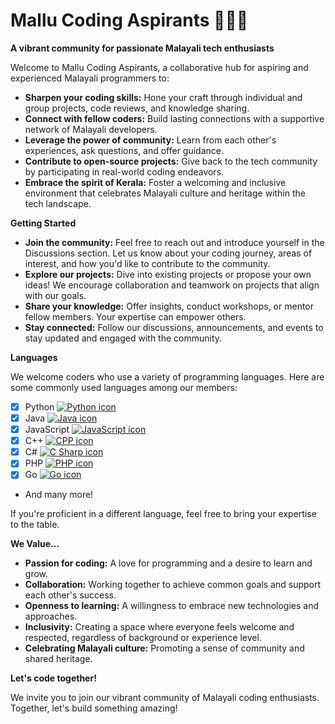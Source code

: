 # **Mallu Coding Aspirants 🧑‍💻🌴**

**A vibrant community for passionate Malayali tech enthusiasts**

Welcome to Mallu Coding Aspirants, a collaborative hub for aspiring and experienced Malayali programmers to:

* **Sharpen your coding skills:** Hone your craft through individual and group projects, code reviews, and knowledge sharing.
* **Connect with fellow coders:** Build lasting connections with a supportive network of Malayali developers.
* **Leverage the power of community:** Learn from each other's experiences, ask questions, and offer guidance.
* **Contribute to open-source projects:** Give back to the tech community by participating in real-world coding endeavors.
* **Embrace the spirit of Kerala:** Foster a welcoming and inclusive environment that celebrates Malayali culture and heritage within the tech landscape.

**Getting Started**

* **Join the community:** Feel free to reach out and introduce yourself in the Discussions section. Let us know about your coding journey, areas of interest, and how you'd like to contribute to the community.
* **Explore our projects:** Dive into existing projects or propose your own ideas! We encourage collaboration and teamwork on projects that align with our goals.
* **Share your knowledge:** Offer insights, conduct workshops, or mentor fellow members. Your expertise can empower others.
* **Stay connected:** Follow our discussions, announcements, and events to stay updated and engaged with the community.

**Languages**

We welcome coders who use a variety of programming languages. Here are some commonly used languages among our members:

- [X] Python [![Python icon](https://skillicons.dev/icons?i=python)](https://skillicons.dev)
- [X] Java [![Java icon](https://skillicons.dev/icons?i=java)](https://skillicons.dev)
- [X] JavaScript [![JavaScript icon](https://skillicons.dev/icons?i=js)](https://skillicons.dev)
- [X] C++ [![CPP icon](https://skillicons.dev/icons?i=cpp)](https://skillicons.dev)
- [X] C# [![C Sharp icon](https://skillicons.dev/icons?i=cs)](https://skillicons.dev)
- [X] PHP [![PHP icon](https://skillicons.dev/icons?i=php)](https://skillicons.dev)
- [X] Go [![Go icon](https://skillicons.dev/icons?i=go)](https://skillicons.dev)
- And many more!

If you're proficient in a different language, feel free to bring your expertise to the table.

**We Value...**

* **Passion for coding:** A love for programming and a desire to learn and grow.
* **Collaboration:** Working together to achieve common goals and support each other's success.
* **Openness to learning:** A willingness to embrace new technologies and approaches.
* **Inclusivity:** Creating a space where everyone feels welcome and respected, regardless of background or experience level.
* **Celebrating Malayali culture:** Promoting a sense of community and shared heritage.

**Let's code together!**

We invite you to join our vibrant community of Malayali coding enthusiasts. Together, let's build something amazing!
